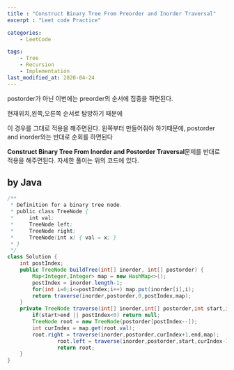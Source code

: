 ```yaml
---
title : "Construct Binary Tree From Preorder and Inorder Traversal"
excerpt : "Leet code Practice"

categories:
    - LeetCode

tags:
    - Tree
    - Recursion
    - Implementation
last_modified_at: 2020-04-24
---
```

postorder가 아닌 이번에는 preorder의 순서에 집중을 하면된다.

현재위치,왼쪽,오른쪽 순서로 탐방하기 때문에

이 경우를 그대로 적용을 해주면된다. 왼쪽부터 만들어줘야 하기때문에, postorder and inorder와는 반대로 순회를 하면된다

**Construct Binary Tree From Inorder and Postorder Traversal**문제를 반대로 적용을 해주면된다.
자세한 풀이는 위의 코드에 있다.

## by Java

```java
/**
 * Definition for a binary tree node.
 * public class TreeNode {
 *     int val;
 *     TreeNode left;
 *     TreeNode right;
 *     TreeNode(int x) { val = x; }
 * }
 */
class Solution {
    int postIndex;
    public TreeNode buildTree(int[] inorder, int[] postorder) {
        Map<Integer,Integer> map = new HashMap<>();
        postIndex = inorder.length-1;
        for(int i=0;i<=postIndex;i++) map.put(inorder[i],i);
        return traverse(inorder,postorder,0,postIndex,map);
    }
    private TreeNode traverse(int[] inorder,int[] postorder,int start,int end, Map<Integer,Integer> map) {
        if(start>end || postIndex<0) return null;
        TreeNode root = new TreeNode(postorder[postIndex--]);
        int curIndex = map.get(root.val);
        root.right = traverse(inorder,postorder,curIndex+1,end,map);
				root.left = traverse(inorder,postorder,start,curIndex-1,map);        
				return root;
    }
}
```